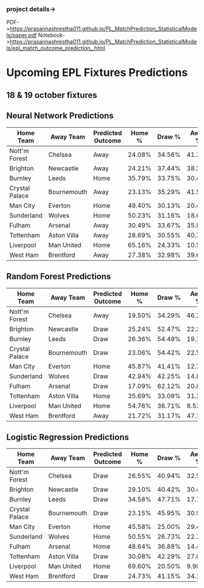### project details->
   PDF->https://prasannashrestha011.github.io/PL_MatchPrediction_StatisticalModels/paper.pdf
  Notebook->https://prasannashrestha011.github.io/PL_MatchPrediction_StatisticalModels/epl_match_outcome_prediction_.html
# Upcoming EPL Fixtures Predictions
  ## 18 & 19 october fixtures


## Neural Network Predictions

| Home Team        | Away Team       | Predicted Outcome | Home %  | Draw %  | Away %  | Result         |
|------------------|-----------------|-------------------|---------|---------|---------|----------------|
| Nott'm Forest    | Chelsea         | Away              | 24.08%  | 34.56%  | 41.36%  | **Chelsea**     |
| Brighton         | Newcastle       | Away              | 24.21%  | 37.44%  | 38.35%  | **Draw**        |
| Burnley          | Leeds           | Home              | 35.79%  | 33.75%  | 30.46%  | **Leeds**       |
| Crystal Palace   | Bournemouth     | Away              | 23.13%  | 35.29%  | 41.58%  | **Palace**      |
| Man City         | Everton         | Home              | 49.40%  | 30.13%  | 20.47%  | **Man City**    |
| Sunderland       | Wolves          | Home              | 50.23%  | 31.16%  | 18.61%  | **Draw**        |
| Fulham           | Arsenal         | Away              | 30.49%  | 33.67%  | 35.83%  | **Arsenal**     |
| Tottenham        | Aston Villa     | Away              | 28.69%  | 30.55%  | 40.76%  | **Tottenham**   |
| Liverpool        | Man United      | Home              | 65.16%  | 24.33%  | 10.51%  | **Liverpool**   |
| West Ham         | Brentford       | Away              | 27.38%  | 32.98%  | 39.64%  | **Draw**        |

## Random Forest Predictions

| Home Team        | Away Team       | Predicted Outcome | Home %  | Draw %  | Away %  | Winner       |
|------------------|-----------------|-----------------|---------|---------|---------|--------------|
| Nott'm Forest    | Chelsea         | Away            | 19.50%  | 34.29%  | 46.22%  | Chelsea      |
| Brighton         | Newcastle       | Draw            | 25.24%  | 52.47%  | 22.29%  | Draw         |
| Burnley          | Leeds           | Draw            | 26.36%  | 54.49%  | 19.15%  | Draw         |
| Crystal Palace   | Bournemouth     | Draw            | 23.06%  | 54.42%  | 22.52%  | Draw         |
| Man City         | Everton         | Home            | 45.87%  | 41.41%  | 12.72%  | Man City     |
| Sunderland       | Wolves          | Draw            | 42.94%  | 42.25%  | 14.80%  | Draw         |
| Fulham           | Arsenal         | Draw            | 17.09%  | 62.12%  | 20.80%  | Draw         |
| Tottenham        | Aston Villa     | Home            | 35.69%  | 33.08%  | 31.23%  | Tottenham    |
| Liverpool        | Man United      | Home            | 54.76%  | 36.71%  | 8.53%   | Liverpool    |
| West Ham         | Brentford       | Away            | 21.72%  | 31.17%  | 47.11%  | Brentford    |

## Logistic Regression Predictions 

| Home Team        | Away Team       | Predicted Outcome | Home %  | Draw %  | Away %  | Winner       |
|------------------|-----------------|-----------------|---------|---------|---------|--------------|
| Nott'm Forest    | Chelsea         | Draw            | 26.55%  | 40.94%  | 32.51%  | Draw         |
| Brighton         | Newcastle       | Draw            | 29.10%  | 40.42%  | 30.48%  | Draw         |
| Burnley          | Leeds           | Draw            | 34.58%  | 47.71%  | 17.70%  | Draw         |
| Crystal Palace   | Bournemouth     | Draw            | 23.15%  | 45.95%  | 30.90%  | Draw         |
| Man City         | Everton         | Home            | 45.58%  | 25.00%  | 29.42%  | Man City     |
| Sunderland       | Wolves          | Home            | 50.55%  | 26.73%  | 22.71%  | Sunderland   |
| Fulham           | Arsenal         | Home            | 48.64%  | 36.88%  | 14.48%  | Fulham       |
| Tottenham        | Aston Villa     | Draw            | 30.08%  | 42.29%  | 27.63%  | Draw         |
| Liverpool        | Man United      | Home            | 69.60%  | 20.50%  | 9.90%   | Liverpool    |
| West Ham         | Brentford       | Draw            | 24.73%  | 41.15%  | 34.12%  | Draw         |
